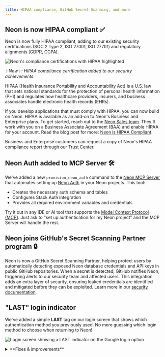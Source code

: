 ```yaml
---
title: HIPAA compliance, GitHub Secret Scanning, and more
---
```


## Neon is now HIPAA compliant ✅

Neon is now fully HIPAA compliant, adding to our existing security certifications (SOC 2 Type 2, ISO 27001, ISO 27701) and regulatory alignments (GDPR, CCPA).

![Neon's compliance certifications with HIPAA highlighted](/docs/relnotes/compliance-badges.png)

_✨New✨: HIPAA compliance certification added to our security achievements_

HIPAA (Health Insurance Portability and Accountability Act) is a U.S. law that sets national standards for the protection of personal health information (PHI) and regulates how healthcare providers, insurers, and business associates handle electronic health records (EHRs).

If you develop applications that must comply with HIPAA, you can now build on Neon. HIPAA is available as an add-on to Neon's Business and Enterprise plans. To get started, reach out to the [Neon Sales team](https://neon.tech/contact-sales). They'll work with you on a Business Associate Agreement (BAA) and enable HIPAA for your account. Read the blog post for more: [Neon is HIPAA Compliant](https://neon.tech/blog/hipaa).

Business and Enterprise customers can request a copy of Neon's HIPAA compliance report through our [Trust Center](https://trust.neon.tech/).

## Neon Auth added to MCP Server 🛠️

We've added a new `provision_neon_auth` command to the [Neon MCP Server](https://github.com/neondatabase-labs/mcp-server-neon) that automates setting up [Neon Auth](/docs/guides/neon-auth) in your Neon projects. This tool:

- Creates the necessary auth schema and tables
- Configures Stack Auth integration
- Provides all required environment variables and credentials

Try it out in any IDE or AI tool that supports the [Model Context Protocol (MCP)](https://docs.anthropic.com/en/docs/agents-and-tools/mcp). Just ask to "set up authentication for my Neon project" and the MCP Server will handle the rest.

## Neon joins GitHub's Secret Scanning Partner program 🔒

Neon is now a GitHub Secret Scanning Partner, helping protect users by automatically detecting exposed Neon database credentials and API keys in public GitHub repositories. When a secret is detected, GitHub notifies Neon, triggering alerts to our security team and affected users. This integration adds an extra layer of security, ensuring leaked credentials are identified and mitigated before they can be exploited. Learn more in our [security documentation](/docs/security/security-overview#github-secret-scanning).

## "LAST" login indicator

We've added a simple **LAST** tag on our login screen that shows which authentication method you previously used. No more guessing which login method to choose when returning to Neon!

![Login screen showing a LAST indicator on the Google login option](/docs/relnotes/last-indicator-image.png)

<details>

<summary>**Fixes & improvements**</summary>

- **Neon Console**

  - Updated AWS region names to match their official AWS identifiers (e.g., "AWS US East 1" instead of "AWS US East"), making it easier to identify familiar regions when creating a new project.

    ![AWS region selector showing numbered regions](/docs/relnotes/aws-regions-image.png)

  - The **Connect to your database** modal on the **Project Dashboard** now remembers your last selected connection snippet (like Node.js, Python, psql, etc.), automatically showing your preferred connection snippet when you return to the modal.
  - Improved SQL Editor responsiveness by unlocking the **Run** button more quickly after query execution.

- **Neon API**

  - Added consistent email validation across all endpoints (1-256 characters).

- **Neon CLI**

  - The `create-app` command has been deprecated.

- **1Password integration**

  Improved how connection strings are saved in 1Password — it now stores the complete connection string in a single field for easier copy/paste functionality.

- **Organization billing**

  Added support for organizations to [downgrade](/docs/manage/orgs-manage#downgrade-to-free-plan) to the Free plan, with clear visibility into any applicable limitations before downgrading.

</details>
